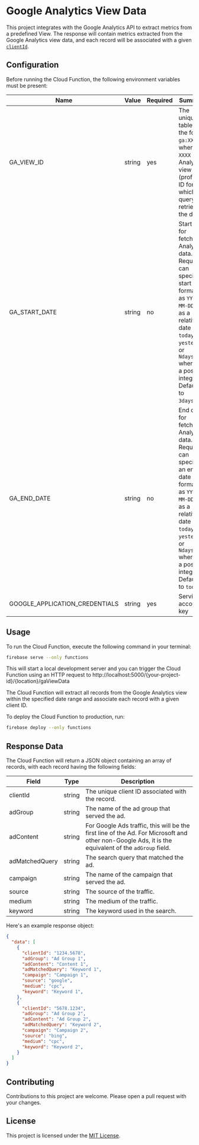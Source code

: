 # Google Analytics View Data
This project integrates with the Google Analytics API to extract metrics from a
predefined View. The response will contain metrics extracted from the Google
Analytics view data, and each record will be associated with a given
[`clientId`][cid].

## Configuration
Before running the Cloud Function, the following environment variables must be
present:

| Name                            | Value  | Required | Summary               |
|---------------------------------|--------|----------|-----------------------|
| GA_VIEW_ID                      | string | yes      | The unique table ID of the form `ga:XXXX`, where `XXXX` is the Analytics view (profile) ID for which the query will retrieve the data.|
| GA_START_DATE                   | string | no       | Start date for fetching Analytics data.<br /> Requests can specify a start date formatted as `YYYY-MM-DD`, or as a relative date (e.g., `today`, `yesterday`, or `NdaysAgo` where `N` is a positive integer).<br /> Defaults to `3daysAgo`. |
| GA_END_DATE                     | string | no       | End date for fetching Analytics data.<br /> Request can specify an end date formatted as `YYYY-MM-DD`, or as a relative date (e.g., `today`, `yesterday`, or `NdaysAgo` where `N` is a positive integer).<br /> Defaults to `today`. |
| GOOGLE_APPLICATION_CREDENTIALS  | string | yes      | Service account key   |

## Usage
To run the Cloud Function, execute the following command in your terminal:

```bash
firebase serve --only functions
```

This will start a local development server and you can trigger the Cloud
Function using an HTTP request to
http://localhost:5000/{your-project-id}/{location}/gaViewData

The Cloud Function will extract all records from the Google Analytics view
within the specified date range and associate each record with a given client ID.

To deploy the Cloud Function to production, run:

```bash
firebase deploy --only functions
```

## Response Data

The Cloud Function will return a JSON object containing an array of records,
with each record having the following fields:

| Field           | Type   | Description                                      |
|-----------------|--------|--------------------------------------------------|
| clientId        | string | The unique client ID associated with the record. |
| adGroup         | string | The name of the ad group that served the ad.     |
| adContent       | string | For Google Ads traffic, this will be the first line of the Ad. For Microsoft and other non-Google Ads, it is the equivalent of the `adGroup` field. |
| adMatchedQuery  | string | The search query that matched the ad.            |
| campaign        | string | The name of the campaign that served the ad.     |
| source          | string | The source of the traffic.                       |
| medium          | string | The medium of the traffic.                       |
| keyword         | string | The keyword used in the search.                  |


Here's an example response object:

```json
{
  "data": [
    {
      "clientId": "1234.5678",
      "adGroup": "Ad Group 1",
      "adContent": "Content 1",
      "adMatchedQuery": "Keyword 1",
      "campaign": "Campaign 1",
      "source": "google",
      "medium": "cpc",
      "keyword": "Keyword 1",
    },
    {
      "clientId": "5678.1234",
      "adGroup": "Ad Group 2",
      "adContent": "Ad Group 2",
      "adMatchedQuery": "Keyword 2",
      "campaign": "Campaign 2",
      "source": "bing",
      "medium": "cpc",
      "keyword": "Keyword 2",
    }
  ]
}
```

## Contributing
Contributions to this project are welcome. Please open a pull request with your
changes.

## License
This project is licensed under the [MIT License][mit].

[cid]: https://developers.google.com/analytics/devguides/collection/analyticsjs/field-reference#clientId
[mit]: https://opensource.org/licenses/MIT
